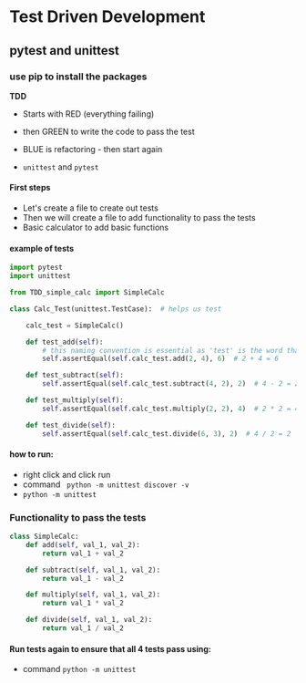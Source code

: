 # Test Driven Development
## pytest and unittest
### use pip to install the packages

**TDD**
- Starts with RED (everything failing)
- then GREEN to write the code to pass the test
- BLUE is refactoring - then start again

- `unittest` and `pytest`

#### First steps
- Let's create a file to create out tests
- Then we will create a file to add functionality to pass the tests
- Basic calculator to add basic functions


#### example of tests
```python
import pytest
import unittest

from TDD_simple_calc import SimpleCalc

class Calc_Test(unittest.TestCase):  # helps us test

    calc_test = SimpleCalc()

    def test_add(self):
        # this naming convention is essential as 'test' is the word that we need to use when naming tests so python interpreter can recognise it so it can run
        self.assertEqual(self.calc_test.add(2, 4), 6)  # 2 + 4 = 6

    def test_subtract(self):
        self.assertEqual(self.calc_test.subtract(4, 2), 2)  # 4 - 2 = 2

    def test_multiply(self):
        self.assertEqual(self.calc_test.multiply(2, 2), 4)  # 2 * 2 = 4

    def test_divide(self):
        self.assertEqual(self.calc_test.divide(6, 3), 2)  # 4 / 2 = 2
```
#### how to run:
- right click and click run
- command ` python -m unittest discover -v`
- `python -m unittest`

### Functionality to pass the tests
```python
class SimpleCalc:
    def add(self, val_1, val_2):
        return val_1 + val_2

    def subtract(self, val_1, val_2):
        return val_1 - val_2

    def multiply(self, val_1, val_2):
        return val_1 * val_2

    def divide(self, val_1, val_2):
        return val_1 / val_2
```
#### Run tests again to ensure that all 4 tests pass using:
- command `python -m unittest`
